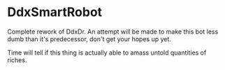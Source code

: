DdxSmartRobot
=============

Complete rework of DdxDr.
An attempt will be made to make this bot less dumb than it's predecessor, don't get your hopes up yet.

Time will tell if this thing is actually able to amass untold quantities of riches.
